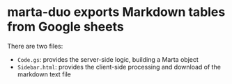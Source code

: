 # marta-duo exports Markdown tables from Google sheets

There are two files:
  * `Code.gs`: provides the server-side logic, building a Marta object
  * `Sidebar.html`: provides the client-side processing and download of the markdown text file
